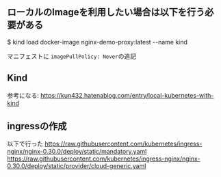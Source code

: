 ## ローカルのImageを利用したい場合は以下を行う必要がある
$ kind load docker-image nginx-demo-proxy:latest --name kind

マニフェストに `imagePullPolicy: Never`の追記

## Kind
参考になる: https://kun432.hatenablog.com/entry/local-kubernetes-with-kind

## ingressの作成
以下で行った
https://raw.githubusercontent.com/kubernetes/ingress-nginx/nginx-0.30.0/deploy/static/mandatory.yaml
https://raw.githubusercontent.com/kubernetes/ingress-nginx/nginx-0.30.0/deploy/static/provider/cloud-generic.yaml

